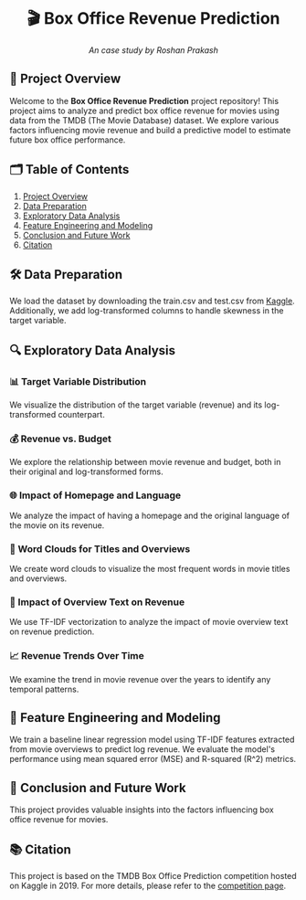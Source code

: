<div align="center">
  <h1>🎬 Box Office Revenue Prediction</h1>
  <p><i>An case study by Roshan Prakash</i></p>
</div>

## 📝 Project Overview

Welcome to the **Box Office Revenue Prediction** project repository! This project aims to analyze and predict box office revenue for movies using data from the TMDB (The Movie Database) dataset. We explore various factors influencing movie revenue and build a predictive model to estimate future box office performance.

## 🗂️ Table of Contents

1. [Project Overview](#-project-overview)
2. [Data Preparation](#-data-preparation)
3. [Exploratory Data Analysis](#-exploratory-data-analysis)
4. [Feature Engineering and Modeling](#-feature-engineering-and-modeling)
5. [Conclusion and Future Work](#-conclusion-and-future-work)
6. [Citation](#-citation)

## 🛠️ Data Preparation

We load the dataset by downloading the train.csv and test.csv from [Kaggle](https://www.kaggle.com/competitions/tmdb-box-office-prediction). Additionally, we add log-transformed columns to handle skewness in the target variable.

## 🔍 Exploratory Data Analysis

### 📊 Target Variable Distribution

We visualize the distribution of the target variable (revenue) and its log-transformed counterpart.

### 💰 Revenue vs. Budget

We explore the relationship between movie revenue and budget, both in their original and log-transformed forms.

### 🌐 Impact of Homepage and Language

We analyze the impact of having a homepage and the original language of the movie on its revenue.

### 🎨 Word Clouds for Titles and Overviews

We create word clouds to visualize the most frequent words in movie titles and overviews.

### 📝 Impact of Overview Text on Revenue

We use TF-IDF vectorization to analyze the impact of movie overview text on revenue prediction.

### 📈 Revenue Trends Over Time

We examine the trend in movie revenue over the years to identify any temporal patterns.

## 🧰 Feature Engineering and Modeling

We train a baseline linear regression model using TF-IDF features extracted from movie overviews to predict log revenue. We evaluate the model's performance using mean squared error (MSE) and R-squared (R^2) metrics.

## 🚀 Conclusion and Future Work

This project provides valuable insights into the factors influencing box office revenue for movies.

## 📚 Citation

This project is based on the TMDB Box Office Prediction competition hosted on Kaggle in 2019. For more details, please refer to the [competition page](https://www.kaggle.com/competitions/tmdb-box-office-prediction).
